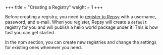 +++
title = "Creating a Registry"
weight = 1
+++

Before creating a registry, you need to [register to Repsy](https://docs.repsy.io/npm/register-and-create-registry/)  with a username, password, and e-mail. When you register, Repsy will create a `default` registry for you and will publish a hello world package under it! This is how fast you can get started. 

In the npm section, you can create new registries and change the settings for existing ones whenever you need.

